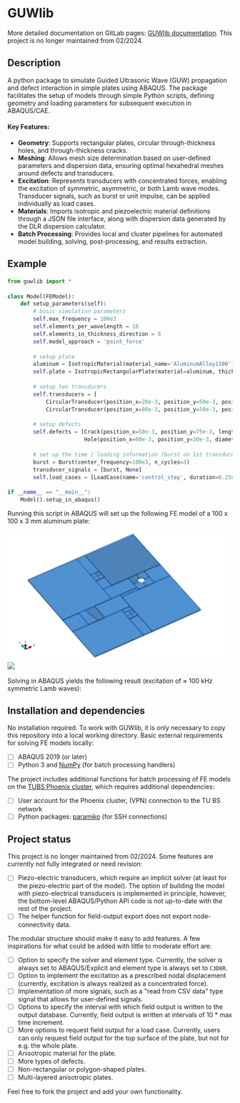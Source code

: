 # GUWlib
More detailed documentation on GitLab pages: [GUWlib documentation](https://guw-j-froboese-7e83bff35047dd42a62d8fb269d632ab5d9e6a1d5b2d7867.gitlab-pages.rz.tu-bs.de/index.html). This project is no longer maintained from 02/2024.

## Description
<!--- Let people know what your project can do specifically. Provide context and add a link to any reference visitors might be unfamiliar with. A list of Features or a Background subsection can also be added here. If there are alternatives to your project, this is a good place to list differentiating factors. --->

A python package to simulate Guided Ultrasonic Wave (GUW) propagation and defect interaction in simple plates using ABAQUS. The package facilitates the setup of models through simple Python scripts, defining geometry and loading parameters for subsequent execution in ABAQUS/CAE.

#### Key Features:

- **Geometry**: Supports rectangular plates, circular through-thickness holes, and through-thickness cracks.
- **Meshing**: Allows mesh size determination based on user-defined parameters and dispersion data, ensuring optimal hexahedral meshes around defects and transducers.
- **Excitation**: Represents transducers with concentrated forces, enabling the excitation of symmetric, asymmetric, or both Lamb wave modes. Transducer signals, such as burst or unit impulse, can be applied individually as load cases.
- **Materials**: Imports isotropic and piezoelectric material definitions through a JSON file interface, along with dispersion data generated by the DLR dispersion calculator.
- **Batch Processing**: Provides local and cluster pipelines for automated model building, solving, post-processing, and results extraction.


<!--- ## Visuals --->
<!--- Depending on what you are making, it can be a good idea to include screenshots or even a video (you'll frequently see GIFs rather than actual videos). Tools like ttygif can help, but check out Asciinema for a more sophisticated method. --->
## Example
<!--- Use examples liberally, and show the expected output if you can. It's helpful to have inline the smallest example of usage that you can demonstrate, while providing links to more sophisticated examples if they are too long to reasonably include in the README. --->

```python
from guwlib import *

class Model(FEModel):
    def setup_parameters(self):
        # basic simulation parameters
        self.max_frequency = 100e3
        self.elements_per_wavelength = 16
        self.elements_in_thickness_direction = 8
        self.model_approach = 'point_force'

        # setup plate
        aluminum = IsotropicMaterial(material_name='AluminumAlloy1100')
        self.plate = IsotropicRectangularPlate(material=aluminum, thickness=3e-3, width=100e-3, length=100e-3)

        # setup two transducers
        self.transducers = [
            CircularTransducer(position_x=20e-3, position_y=50e-3, position_z='symmetric', diameter=16e-3),
            CircularTransducer(position_x=80e-3, position_y=50e-3, position_z='symmetric', diameter=16e-3)]

        # setup defects
        self.defects = [Crack(position_x=50e-3, position_y=75e-3, length=15e-3, angle_degrees=12),
                        Hole(position_x=60e-3, position_y=30e-3, diameter=8e-3)]

        # set up the time / loading information (burst on 1st transducer)
        burst = Burst(center_frequency=100e3, n_cycles=3)
        transducer_signals = [burst, None]
        self.load_cases = [LoadCase(name='control_step', duration=0.25e-3, transducer_signals=transducer_signals, output_request='field')]
        
if __name__ == "__main__":
    Model().setup_in_abaqus()
```

Running this script in ABAQUS will set up the following FE model of a 100 x 100 x 3 mm aluminum plate:

<!---
<p>
  <img src="./docs/source/_static/minimal_example_model.png" width="500"  />
  <img src="./docs/source/_static/minimal_example_model_mesh.png" width="500" />
</p>
--->


<p>
  <img src="./docs/source/_static/gitlab_example.png" width="500"  />
  <img src="./docs/source/_static/gitlab_example_animation.gif" width="500" />
</p>

Solving in ABAQUS yields the following result (excitation of ≈ 100 kHz symmetric Lamb waves):


## Installation and dependencies
No installation required. To work with GUWlib, it is only necessary to copy this repository into a local working directory.
Basic external requirements for solving FE models locally:
- [ ] ABAQUS 2019 (or later)
- [ ] Python 3 and [NumPy](https://numpy.org/) (for batch processing handlers)

The project includes additional functions for batch processing of FE models on the [TUBS Phoenix cluster](https://doku.rz.tu-bs.de/doku.php?id=hlr:phoenix), which requires additional dependencies:
- [ ] User account for the Phoenix cluster, (VPN) connection to the TU BS network
- [ ] Python packages: [paramiko](https://www.paramiko.org/) (for SSH connections)

<!--- Within a particular ecosystem, there may be a common way of installing things, such as using Yarn, NuGet, or Homebrew. However, consider the possibility that whoever is reading your README is a novice and would like more guidance. Listing specific steps helps remove ambiguity and gets people to using your project as quickly as possible. If it only runs in a specific context like a particular programming language version or operating system or has dependencies that have to be installed manually, also add a Requirements subsection. --->



## Project status
<!--- If you have run out of energy or time for your project, put a note at the top of the README saying that development has slowed down or stopped completely. Someone may choose to fork your project or volunteer to step in as a maintainer or owner, allowing your project to keep going. You can also make an explicit request for maintainers. -->

This project is no longer maintained from 02/2024. Some features are currently not fully integrated or need revision:
- [ ] Piezo-electric transducers, which require an implicit solver (at least for the piezo-electric part of the model). 
    The option of building the model with piezo-electrical transducers is implemented in principle, however, the bottom-level
    ABAQUS/Python API code is not up-to-date with the rest of the project.
- [ ] The helper function for field-output export does not export node-connectivity data.

The modular structure should make it easy to add features. A few inspirations for what could be added with little to moderate effort are:
- [ ] Option to specify the solver and element type. Currently, the solver is always set to ABAQUS/Explicit and element type is always set
    to ``C3D8R``.
- [ ] Option to implement the excitation as a prescribed nodal displacement (currently, excitation is always realized as a concentrated force).
- [ ] Implementation of more signals, such as a "read from CSV data" type signal that allows for user-defined signals.
- [ ] Options to specify the interval with which field output is written to the output database. Currently, 
    field output is written at intervals of 10 * max time increment.
- [ ] More options to request field output for a load case. Currently, users can only request field output for the 
    top surface of the plate, but not for e.g. the whole plate.
- [ ] Anisotropic material for the plate.
- [ ] More types of defects.
- [ ] Non-rectangular or polygon-shaped plates.
- [ ] Multi-layered anisotropic plates.

Feel free to fork the project and add your own functionality.
<!---
    ```mermaid
    classDiagram
        note "note 01"
        note for model "test\ntest\ntest"
        steps --|> model : time data
        plate --|> model : spatial data
        class model{
            - max_frequency
            - model_mode
            - nodes_per_wavelength
            - elements_in_thickness_direction
            setup_in_abaqus()
        }
        class steps{
        }
        class plate{
        }
    ```
--->
